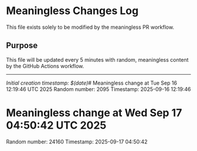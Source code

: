 # Meaningless Changes Log

This file exists solely to be modified by the meaningless PR workflow.

## Purpose
This file will be updated every 5 minutes with random, meaningless content by the GitHub Actions workflow.

---
*Initial creation timestamp: $(date)*# Meaningless change at Tue Sep 16 12:19:46 UTC 2025
Random number: 2095
Timestamp: 2025-09-16 12:19:46

# Meaningless change at Wed Sep 17 04:50:42 UTC 2025
Random number: 24160
Timestamp: 2025-09-17 04:50:42

